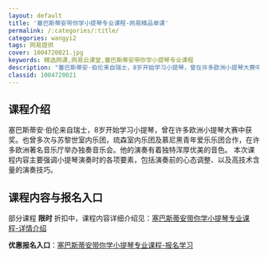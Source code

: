 ```yaml
---
layout: default
title: '塞巴斯蒂安带你学小提琴专业课程-网易精品单课'
permalink: /:categories/:title/
categories: wangyi2
tags: 网易提供
cover: 1004720021.jpg
keywords: 精选网课,网易云课堂,塞巴斯蒂安带你学小提琴专业课程
description: "塞巴斯蒂安·伯伦来自瑞士，8岁开始学习小提琴，曾在许多欧洲小提琴大赛中获奖。也曾多次与苏黎世室内乐团，琉森室内乐团及慕尼黑青年爱乐乐团合作，在许多欧洲著名音乐厅举办独奏音乐会。他的演奏有着独"
classid: 1004720021
---
```


## 课程介绍

塞巴斯蒂安·伯伦来自瑞士，8岁开始学习小提琴，曾在许多欧洲小提琴大赛中获奖。也曾多次与苏黎世室内乐团，琉森室内乐团及慕尼黑青年爱乐乐团合作，在许多欧洲著名音乐厅举办独奏音乐会。他的演奏有着独特浑厚优美的音色。
本次课程内容主要强调小提琴演奏时的各项要素，包括演奏前的心态调整、以及高技术含量的演奏技巧。

## 课程内容与报名入口

部分课程 **限时** 折扣中，课程内容详细介绍见：[塞巴斯蒂安带你学小提琴专业课程-详情介绍](https://study.163.com/course/introduction/1004720021.htm?share=1&shareId=1025206652&utm_campaign=share&utm_medium=iphoneShare&utm_source=&utm_u=1025206652)

**优惠报名入口**：[塞巴斯蒂安带你学小提琴专业课程-报名学习](https://study.163.com/course/introduction/1004720021.htm?share=1&shareId=1025206652&utm_campaign=share&utm_medium=iphoneShare&utm_source=&utm_u=1025206652)

